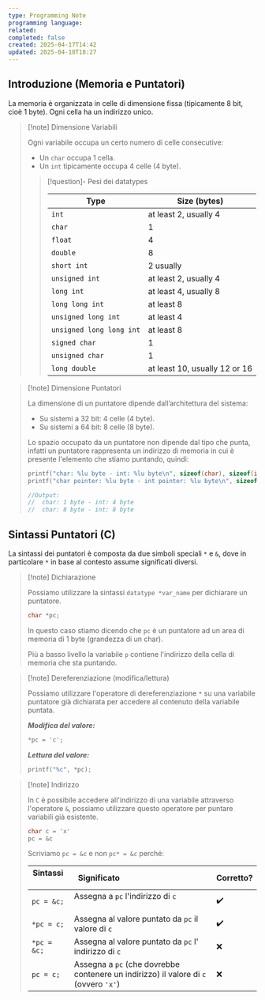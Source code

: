 ```yaml
---
type: Programming Note
programming language: 
related: 
completed: false
created: 2025-04-17T14:42
updated: 2025-04-18T18:27
---
```

## Introduzione (Memoria e Puntatori)

La memoria è organizzata in celle di dimensione fissa (tipicamente 8 bit, cioè 1 byte). Ogni cella ha un indirizzo unico.

>[!note] Dimensione Variabili
>
>Ogni variabile occupa un certo numero di celle consecutive:
>- Un `char` occupa 1 cella.
>- Un `int` tipicamente occupa 4 celle (4 byte).
>  
>>[!question]- Pesi dei datatypes
>>
>>|Type|Size (bytes)|
>>|---|---|
>>|`int`|at least 2, usually 4|
>>|`char`|1|
>>|`float`|4|
>>|`double`|8|
>>|`short int`|2 usually|
>>|`unsigned int`|at least 2, usually 4|
>>|`long int`|at least 4, usually 8|
>>|`long long int`|at least 8|
>>|`unsigned long int`|at least 4|
>>|`unsigned long long int`|at least 8|
>>|`signed char`|1|
>>|`unsigned char`|1|
>>|`long double`|at least 10, usually 12 or 16|

>[!note] Dimensione Puntatori
>
>La dimensione di un puntatore dipende dall’architettura del sistema:
>- Su sistemi a 32 bit: 4 celle (4 byte).
>- Su sistemi a 64 bit: 8 celle (8 byte).
>
>Lo spazio occupato da un puntatore non dipende dal tipo che punta, infatti un puntatore rappresenta un indirizzo di memoria in cui è presente l'elemento che stiamo puntando, quindi:
>
>```c
>printf("char: %lu byte - int: %lu byte\n", sizeof(char), sizeof(int));
>printf("char pointer: %lu byte - int pointer: %lu byte\n", sizeof(char*), sizeof(int*));
>
>//Output:
>//  char: 1 byte - int: 4 byte
>//  char: 8 byte - int: 8 byte
>```

## Sintassi Puntatori (C)

La sintassi dei puntatori è composta da due simboli speciali `*` e `&`, dove in particolare `*` in base al contesto assume significati diversi.

>[!note] Dichiarazione
>
>Possiamo utilizzare la sintassi `datatype *var_name` per dichiarare un puntatore.
>
>```c
>char *pc;
>```
>
>In questo caso stiamo dicendo che `pc` è un puntatore ad un area di memoria di 1 byte (grandezza di un char).
>
>Più a basso livello la variabile `p` contiene l'indirizzo della cella di memoria che sta puntando.

>[!note] Dereferenziazione (modifica/lettura)
>
>Possiamo utilizzare l'operatore di dereferenziazione `*` su una variabile puntatore già dichiarata per accedere al contenuto della variabile puntata.
>
>***Modifica del valore:***
>```c
>*pc = 'c';
>```
>
>***Lettura del valore:***
>
>```c
>printf("%c", *pc);
>```

>[!note] Indirizzo
>
>In `C` è possibile accedere all'indirizzo di una variabile attraverso l'operatore `&`, possiamo utilizzare questo operatore per puntare variabili già esistente.
>
>```c
>char c = 'x'
>pc = &c
>```
>
>Scriviamo `pc = &c` e non `pc* = &c` perché:
>
>| Sintassi    | Significato                                         | Corretto? |
>| ----------- | --------------------------------------------------- | --------- |
>| `pc = &c;`  | Assegna a `pc` l'indirizzo di `c`                   | ✔️        |
>| `*pc = c;`  | Assegna al valore puntato da `pc` il valore di `c`  | ✔️        |
>| `*pc = &c;` | Assegna al valore puntato da `pc` l' indirizzo di `c`  | ❌         |
>| `pc = c;`   | Assegna a `pc` (che dovrebbe contenere un indirizzo) il valore di `c` (ovvero `'x'`)| ❌         |



